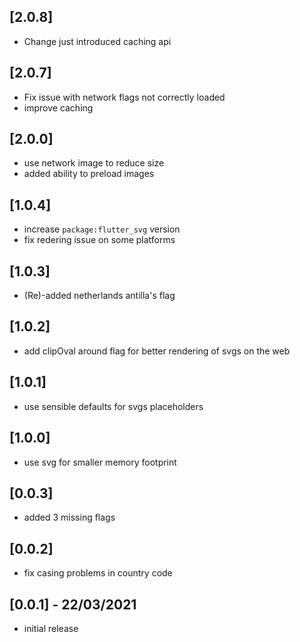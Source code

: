 ## [2.0.8]
* Change just introduced caching api

## [2.0.7]
* Fix issue with network flags not correctly loaded
* improve caching

## [2.0.0]

* use network image to reduce size
* added ability to preload images

## [1.0.4]

* increase `package:flutter_svg` version
* fix redering issue on some platforms

## [1.0.3]

* (Re)-added netherlands antilla's flag

## [1.0.2]

* add clipOval around flag for better rendering of svgs on the web

## [1.0.1]

* use sensible defaults for svgs placeholders

## [1.0.0]

* use svg for smaller memory footprint

## [0.0.3]

* added 3 missing flags

## [0.0.2]

* fix casing problems in country code

## [0.0.1] - 22/03/2021

* initial release
